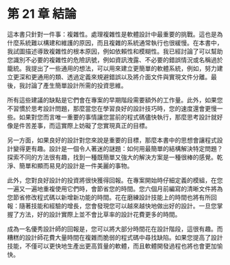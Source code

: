 # 第 21 章 結論

這本書只針對一件事：複雜性。處理複雜性是軟體設計中最重要的挑戰。這也是為什麼系統難以構建和維護的原因，而且複雜的系統通常執行也很緩慢。在本書中，我試圖描述導致複雜性的根本原因，例如依賴性和模糊性。我已經討論了可以幫助您識別不必要的複雜性的危險訊號，例如資訊洩露、不必要的錯誤情況或名稱過於籠統。我提出了一些通用的想法，可以用來建立更簡單的軟體系統，例如，努力建立更深和更通用的類、透過定義來規避錯誤以及將介面文件與實現文件分離。最後，我討論了產生簡單設計所需的投資思維。

所有這些建議的缺點是它們會在專案的早期階段需要額外的工作量。此外，如果您不習慣於思考設計問題，那麼當您在學習良好的設計技巧時，您的速度還會更慢一些。如果對您而言唯一重要的事情讓您當前的程式碼儘快執行，那麼思考設計就好像是件苦差事，而這實際上妨礙了您實現真正的目標。

另一方面，如果良好的設計對您來說是重要的目標，那麼本書中的思想會讓程式設計變得更有趣。設計是一個令人著迷的謎題：如何用最簡單的結構解決特定問題？探索不同的方法很有趣，找到一種既簡單又強大的解決方案是一種很棒的感覺。乾淨、簡單和顯而易見的設計是一件美麗的事物。

此外，您對良好設計的投資將很快獲得回報。在專案開始時仔細定義的模組，在您一遍又一遍地重複使用它們時，會節省您的時間。您六個月前編寫的清晰文件將為您節省修改程式碼以新增新功能的時間。花在磨練設計技能上的時間也將有所回報：隨著技能和經驗的增長，您會發現您可以越來越快地做出好的設計。一旦您掌握了方法，好的設計實際上並不會比草率的設計花費更多的時間。

成為一名優秀設計師的回報是，您可以將大部分時間花在設計階段，這很有趣。而糟糕的設計師花費大量時間在複雜而脆弱的程式碼中尋找缺陷。如果您提高了設計技能，不僅可以更快地生產出更高質量的軟體，而且軟體開發過程也將也會更加愉快。